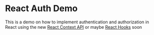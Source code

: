 # React Auth Demo
This is a demo on how to implement authentication and authorization in React using the new [React Context API](https://reactjs.org/docs/context.html) or maybe [React Hooks](https://reactjs.org/docs/hooks-intro.html) soon


